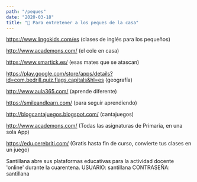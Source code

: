 ```yaml
---
path: "/peques"
date: "2020-03-18"
title: "👼 Para entretener a los peques de la casa"
---
```


https://www.lingokids.com/es (clases de inglés para los pequeños)

http://www.academons.com/ (el cole en casa)

https://www.smartick.es/ (esas mates que se atascan)

https://play.google.com/store/apps/details?id=com.bedrill.quiz.flags.capitals&hl=es (geografía)

http://www.aula365.com/ (aprende diferente)

https://smileandlearn.com/ (para seguir aprendiendo)

http://blogcantajuegos.blogspot.com/ (cantajuegos)

http://www.academons.com/ (Todas las asignaturas de Primaria, en una sola App)

https://edu.cerebriti.com/ (Gratis hasta fin de curso, convierte tus clases en un juego)

Santillana abre sus plataformas educativas para la actividad docente 'online' durante la cuarentena. USUARIO:‌ santillana CONTRASEÑA: santillana
